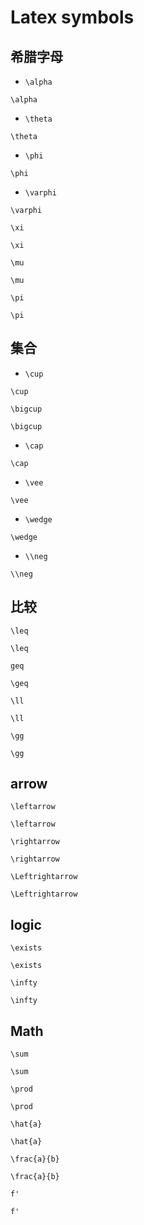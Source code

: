 # Latex symbols

## 希腊字母

* `\alpha`

```katex
\alpha
```

* `\theta`

```katex
\theta
```

* `\phi`

```katex
\phi
```

* `\varphi`

```katex
\varphi
```

`\xi`

```katex
\xi
```

`\mu`

```katex
\mu
```

`\pi`

```katex
\pi
```

## 集合

* `\cup`

```katex
\cup
```

`\bigcup`

```katex
\bigcup
```

* `\cap`

```katex
\cap
```

* `\vee`

```katex
\vee
```

* `\wedge`

```katex
\wedge
```

* `\\neg`

```katex
\\neg
```

## 比较

`\leq`

```katex
\leq
```

`geq`

```katex
\geq
```

`\ll`

```katex
\ll
```

`\gg`

```katex
\gg
```

## arrow

`\leftarrow`

```katex
\leftarrow
```

`\rightarrow`

```katex
\rightarrow
```

`\Leftrightarrow`

```katex
\Leftrightarrow
```

## logic

`\exists`

```katex
\exists
```

`\infty`

```katex
\infty
```

## Math

`\sum`

```katex
\sum
```

`\prod`

```katex
\prod
```

`\hat{a}`

```katex
\hat{a}
```

`\frac{a}{b}`

```katex
\frac{a}{b}
```

`f'`

```katex
f'
```
